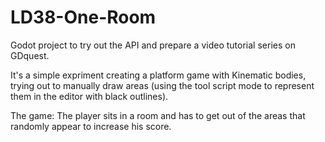# LD38-One-Room
Godot project to try out the API and prepare a video tutorial series on GDquest.

It's a simple expriment creating a platform game with Kinematic bodies, trying out to manually draw areas (using the tool script mode to represent them in the editor with black outlines).

The game:
The player sits in a room and has to get out of the areas that randomly appear to increase his score.
